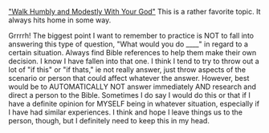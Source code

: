 
["Walk Humbly and Modestly With Your God"](https://www.jw.org/en/library/magazines/watchtower-study-august-2020/Walk-Humbly-and-Modestly-With-Your-God/) This is a rather favorite topic. It always hits home in some way.

Grrrrh! The biggest point I want to remember to practice is NOT to fall into answering this type of question, "What would you do ____" in regard to a certain situation. Always find Bible references to help them make their own decision. I know I have fallen into that one. I think I tend to try to throw out a lot of "if this" or "if thats," ie not really answer, just throw aspects of the scenario or person that could affect whatever the answer. However, best would be to AUTOMATICALLY NOT answer immediately AND research and direct a person to the Bible. Sometimes I do say I would do this or that if I have a definite opinion for MYSELF being in whatever situation, especially if I have had similar experiences. I think and hope I leave things us to the person, though, but I definitely need to keep this in my head.  